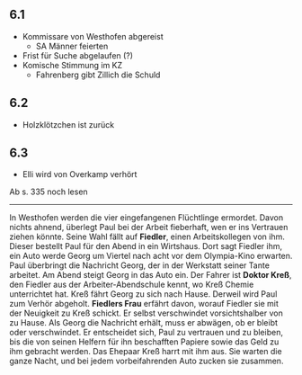 ## 6.1

- Kommissare von Westhofen abgereist
	- SA Männer feierten
- Frist für Suche abgelaufen (?)
- Komische Stimmung im KZ
	- Fahrenberg gibt Zillich die Schuld

## 6.2

- Holzklötzchen ist zurück 

## 6.3

- Elli wird von Overkamp verhört

Ab s. 335 noch lesen




---
In Westhofen werden die vier eingefangenen Flüchtlinge ermordet. Davon nichts ahnend, überlegt Paul bei der Arbeit fieberhaft, wen er ins Vertrauen ziehen könnte. Seine Wahl fällt auf **Fiedler**, einen Arbeitskollegen von ihm. Dieser bestellt Paul für den Abend in ein Wirtshaus. Dort sagt Fiedler ihm, ein Auto werde Georg um Viertel nach acht vor dem Olympia-Kino erwarten. Paul überbringt die Nachricht Georg, der in der Werkstatt seiner Tante arbeitet. Am Abend steigt Georg in das Auto ein. Der Fahrer ist **Doktor Kreß**, den Fiedler aus der Arbeiter-Abendschule kennt, wo Kreß Chemie unterrichtet hat. Kreß fährt Georg zu sich nach Hause. Derweil wird Paul zum Verhör abgeholt. **Fiedlers Frau** erfährt davon, worauf Fiedler sie mit der Neuigkeit zu Kreß schickt. Er selbst verschwindet vorsichtshalber von zu Hause. Als Georg die Nachricht erhält, muss er abwägen, ob er bleibt oder verschwindet. Er entscheidet sich, Paul zu vertrauen und zu bleiben, bis die von seinen Helfern für ihn beschafften Papiere sowie das Geld zu ihm gebracht werden. Das Ehepaar Kreß harrt mit ihm aus. Sie warten die ganze Nacht, und bei jedem vorbeifahrenden Auto zucken sie zusammen.
